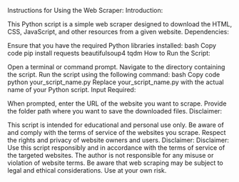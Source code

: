 Instructions for Using the Web Scraper:
Introduction:

This Python script is a simple web scraper designed to download the HTML, CSS, JavaScript, and other resources from a given website.
Dependencies:

Ensure that you have the required Python libraries installed:
bash
Copy code
pip install requests beautifulsoup4 tqdm
How to Run the Script:

Open a terminal or command prompt.
Navigate to the directory containing the script.
Run the script using the following command:
bash
Copy code
python your_script_name.py
Replace your_script_name.py with the actual name of your Python script.
Input Required:

When prompted, enter the URL of the website you want to scrape.
Provide the folder path where you want to save the downloaded files.
Disclaimer:

This script is intended for educational and personal use only.
Be aware of and comply with the terms of service of the websites you scrape.
Respect the rights and privacy of website owners and users.
Disclaimer:
Disclaimer: Use this script responsibly and in accordance with the terms of service of the targeted websites.
The author is not responsible for any misuse or violation of website terms. Be aware that web scraping may be subject to legal and ethical considerations. Use at your own risk.
